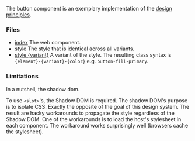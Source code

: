 The button component is an exemplary implementation of the [design principles](../../../README.md).

### Files

- [index](./index.ts) The web component.
- [style](./style.cts) The style that is identical across all variants.
- [style.{variant}](./style.fill.cts) A variant of the style. The resulting class syntax is
  `{element}-{variant}-{color}` e.g. `button-fill-primary`.

### Limitations

In a nutshell, the shadow dom.

To use `<slot>`'s, the Shadow DOM is required. The shadow DOM's purpose is to isolate CSS. Exactly the opposite of the goal of this design system. The result are hacky workarounds to propagate the style regardless of the Shadow DOM. One of the workarounds is to load the host's stylesheet in each component. The workaround works surprisingly well (browsers cache the stylesheet).
